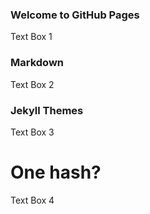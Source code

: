 ### Welcome to GitHub Pages

Text Box 1

### Markdown

Text Box 2

### Jekyll Themes

Text Box 3

# One hash?

Text Box 4
